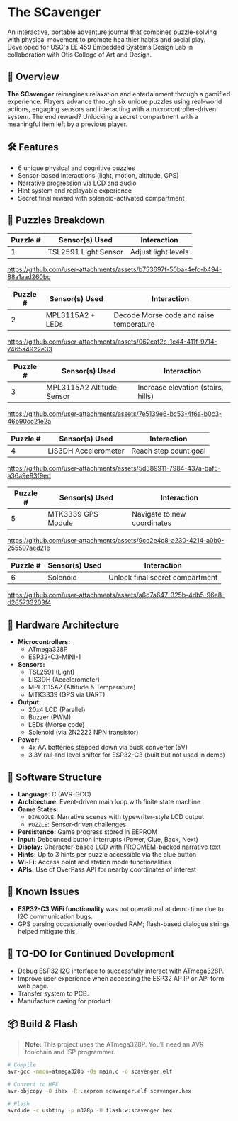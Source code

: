 # The SCavenger

An interactive, portable adventure journal that combines puzzle-solving with physical movement to promote healthier habits and social play. Developed for USC's EE 459 Embedded Systems Design Lab in collaboration with Otis College of Art and Design.

## 🧭 Overview

**The SCavenger** reimagines relaxation and entertainment through a gamified experience. Players advance through six unique puzzles using real-world actions, engaging sensors and interacting with a microcontroller-driven system. The end reward? Unlocking a secret compartment with a meaningful item left by a previous player.

## 🛠️ Features

- 6 unique physical and cognitive puzzles
- Sensor-based interactions (light, motion, altitude, GPS)
- Narrative progression via LCD and audio
- Hint system and replayable experience
- Secret final reward with solenoid-activated compartment

## 🧩 Puzzles Breakdown

| Puzzle # | Sensor(s) Used            | Interaction                                |
|----------|----------------------------|--------------------------------------------|
| 1        | TSL2591 Light Sensor       | Adjust light levels                        |  

https://github.com/user-attachments/assets/b753697f-50ba-4efc-b494-88a1aad260bc

| Puzzle # | Sensor(s) Used            | Interaction                                |
|----------|----------------------------|--------------------------------------------|
| 2        | MPL3115A2 + LEDs           | Decode Morse code and raise temperature    |

https://github.com/user-attachments/assets/062caf2c-1c44-411f-9714-7465a4922e33

| Puzzle # | Sensor(s) Used            | Interaction                                |
|----------|----------------------------|--------------------------------------------|
| 3        | MPL3115A2 Altitude Sensor  | Increase elevation (stairs, hills)         |

https://github.com/user-attachments/assets/7e5139e6-bc53-4f6a-b0c3-46b90cc21e2a

| Puzzle # | Sensor(s) Used            | Interaction                                |
|----------|----------------------------|--------------------------------------------|
| 4        | LIS3DH Accelerometer       | Reach step count goal                      |

https://github.com/user-attachments/assets/5d389911-7984-437a-baf5-a36a9e93f9ed

| Puzzle # | Sensor(s) Used            | Interaction                                |
|----------|----------------------------|--------------------------------------------|
| 5        | MTK3339 GPS Module         | Navigate to new coordinates                |

https://github.com/user-attachments/assets/9cc2e4c8-a230-4214-a0b0-255597aed21e

| Puzzle # | Sensor(s) Used            | Interaction                                |
|----------|----------------------------|--------------------------------------------|
| 6        | Solenoid                   | Unlock final secret compartment            |

https://github.com/user-attachments/assets/a6d7a647-325b-4db5-96e8-d265733203f4



## 🔌 Hardware Architecture

- **Microcontrollers:**
  - ATmega328P
  - ESP32-C3-MINI-1
- **Sensors:**
  - TSL2591 (Light)
  - LIS3DH (Accelerometer)
  - MPL3115A2 (Altitude & Temperature)
  - MTK3339 (GPS via UART)
- **Output:**
  - 20x4 LCD (Parallel)
  - Buzzer (PWM)
  - LEDs (Morse code)
  - Solenoid (via 2N2222 NPN transistor)
- **Power:**
  - 4x AA batteries stepped down via buck converter (5V)
  - 3.3V rail and level shifter for ESP32-C3  (built but not used in demo)

## 🧠 Software Structure

- **Language:** C (AVR-GCC)
- **Architecture:** Event-driven main loop with finite state machine
- **Game States:**
  - `DIALOGUE`: Narrative scenes with typewriter-style LCD output
  - `PUZZLE`: Sensor-driven challenges
- **Persistence:** Game progress stored in EEPROM
- **Input:** Debounced button interrupts (Power, Clue, Back, Next)
- **Display:** Character-based LCD with PROGMEM-backed narrative text
- **Hints:** Up to 3 hints per puzzle accessible via the clue button
- **Wi-Fi:** Access point and station mode functionalities
- **APIs:** Use of OverPass API for nearby coordinates of interest

## 🚧 Known Issues

- **ESP32-C3 WiFi functionality** was not operational at demo time due to I2C communication bugs.
- GPS parsing occasionally overloaded RAM; flash-based dialogue strings helped mitigate this.

## 📝 TO-DO for Continued Development

- Debug ESP32 I2C interface to successfully interact with ATmega328P.
- Improve user experience when accessing the ESP32 AP IP or API form web page.
- Transfer system to PCB.
- Manufacture casing for product.

## 📦 Build & Flash

> **Note:** This project uses the ATmega328P. You’ll need an AVR toolchain and ISP programmer.

```bash
# Compile
avr-gcc -mmcu=atmega328p -Os main.c -o scavenger.elf

# Convert to HEX
avr-objcopy -O ihex -R .eeprom scavenger.elf scavenger.hex

# Flash
avrdude -c usbtiny -p m328p -U flash:w:scavenger.hex
